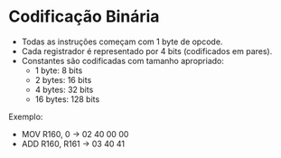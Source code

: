 # Codificação Binária

- Todas as instruções começam com 1 byte de opcode.
- Cada registrador é representado por 4 bits (codificados em pares).
- Constantes são codificadas com tamanho apropriado:
  - 1 byte: 8 bits
  - 2 bytes: 16 bits
  - 4 bytes: 32 bits
  - 16 bytes: 128 bits

Exemplo:
- MOV R160, 0 → 02 40 00 00
- ADD R160, R161 → 03 40 41